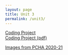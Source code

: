 ```yaml
---
layout: page
title: Unit 3
permalink: /unit3/
---
```


[Coding Project](coding_project)  
[Coding Project (pdf)](pcha_coding_project.pdf)

[Images from PCHA 2020-21](http://stem.marlborough.org/blog/pcha-coding-2020/)

